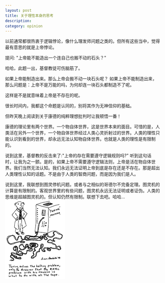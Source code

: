 ```yaml
---
layout: post
title: 关于理性本身的思考
description: 
category: opinion
---
```


以前通常都很热衷于逻辑悖论，像什么理发师问题之类的。但所有这些当中，觉得最有意思的就是上帝悖论。

提问: "上帝能不能造出一个连自己也搬不动的石头？"

哈哈，此题一出，基督教徒可伤脑筋了。

如果上帝能制造出来。那么上帝会搬不动一块石头呢？
如果上帝不能制造出来，那么问题是：上帝不是万能的吗，为何却连一块石头都制造不了呢。

这样是不是就意味着上帝是不存在的呢。

很长时间内，我都这个命题是认同的，别将其作为无神信仰的基础。

但昨天晚上阅读到关于康德的纯粹理想批判时让我顿悟一番！

康德的理论里有两个世界。一个物自体世界，这是世界本来的面目。可惜的是，人类活在另外一个世界，一个物自体世界经过人类心灵折射过的世界。人类的理性只能认识到看到的世界，却永远无法认知物自体世界。也就是人类的理性是有限制的。

说到这里，基督教的反击来了:"上帝的存在需要遵守逻辑规则吗?" 听到这句话时，让我为之一颤。是的，如果上帝不需要遵守逻辑法则，上帝是活在物自体世界。我们当然无法认知。我们永远无法证明上帝到底是存在还是不存在。那是超出人类理性认知的话题。不是由于人类的智商问题，而是因为我们是人。

说到这里，我联想到图灵停机问题。或者与之相似的哥德尔不完备定理。图灵机的计算是有限制的。客观世界里的有些问题，图灵机永远无法证明或者证伪。人类的思维是超越图灵机的。但认知仍然有限制。联想下去吧。哈哈...
![图灵机](/images/opinion/turing.png)